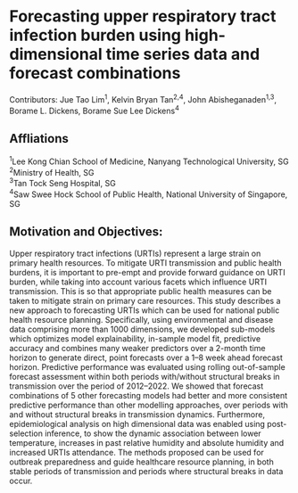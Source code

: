 # Forecasting upper respiratory tract infection burden using high-dimensional time series data and forecast combinations
Contributors: Jue Tao Lim<sup>1</sup>, Kelvin Bryan Tan<sup>2,4</sup>, John Abisheganaden<sup>1,3</sup>, Borame L. Dickens, Borame Sue Lee Dickens<sup>4</sup>

## Affliations
<sup>1</sup>Lee Kong Chian School of Medicine, Nanyang Technological University, SG<br/>
<sup>2</sup>Ministry of Health, SG<br/>
<sup>3</sup>Tan Tock Seng Hospital, SG<br/>
<sup>4</sup>Saw Swee Hock School of Public Health, National University of Singapore, SG

## Motivation and Objectives:
Upper respiratory tract infections (URTIs) represent a large strain on primary health resources. To mitigate URTI transmission and public health burdens, it is important to pre-empt and provide forward guidance on URTI burden, while taking into account various facets which influence URTI transmission. This is so that appropriate public health measures can be taken to mitigate strain on primary care resources. This study describes a new approach to forecasting URTIs which can be used for national public health resource planning. Specifically, using environmental and disease data comprising more than 1000 dimensions, we developed sub-models which optimizes model explainability, in-sample model fit, predictive accuracy and combines many weaker predictors over a 2-month time horizon to generate direct, point forecasts over a 1–8 week ahead forecast horizon. Predictive performance was evaluated using rolling out-of-sample forecast assessment within both periods with/without structural breaks in transmission over the period of 2012–2022. We showed that forecast combinations of 5 other forecasting models had better and more consistent predictive performance than other modelling approaches, over periods with and without structural breaks in transmission dynamics. Furthermore, epidemiological analysis on high dimensional data was enabled using post-selection inference, to show the dynamic association between lower temperature, increases in past relative humidity and absolute humidity and increased URTIs attendance. The methods proposed can be used for outbreak preparedness and guide healthcare resource planning, in both stable periods of transmission and periods where structural breaks in data occur.
